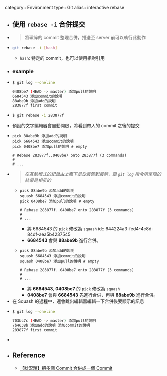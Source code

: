 category:: Environment
type:: Git
alias:: interactive rebase

- ## 使用 `rebase -i` 合併提交
- > 將瑣碎的 commit 整理合併，推送至 server 前可以執行此動作
- ```bash
  git rebase -i [hash]
  ```
	- `hash`: 特定的 commit，也可以使用相對引用
- ### example
- ```bash
  $ git log --oneline
  
  0408be7 (HEAD -> master) 添加pull的說明
  6684543 添加commit的說明
  88abe9b 添加add的說明
  283877f first commit
  ```
- ```bash
  $ git rebase -i 283877f
  ```
- 預設的文字編輯器會自動開啟，將看到帶入的 commit 之後的提交
- ```plain
  pick 88abe9b 添加add的說明
  pick 6684543 添加commit的說明
  pick 0408be7 添加pull的說明 # empty
  
  # Rebase 283877f..0408be7 onto 283877f (3 commands)
  #
  # ...
  ```
- > *在互動模式的紀錄由上而下是從最舊到最新，跟 `git log` 指令所呈現的結果是相反的*
	- ```plain
	  pick 88abe9b 添加add的說明
	  squash 6684543 添加commit的說明
	  pick 0408be7 添加pull的說明 # empty
	  
	  # Rebase 283877f..0408be7 onto 283877f (3 commands)
	  #
	  # ...
	  ```
		- 將 6684543 的 `pick` 修改為 `squash`
		  id:: 644224a3-fed4-4c8d-84df-aea5b4237545
		- **6684543** 會與 **88abe9b** 進行合併。
	- ```plain
	  pick 88abe9b 添加add的說明
	  squash 6684543 添加commit的說明
	  squash 0408be7 添加pull的說明 # empty
	  
	  # Rebase 283877f..0408be7 onto 283877f (3 commands)
	  #
	  # ...
	  ```
		- 將 **6684543**,  **0408be7** 的 `pick` 修改為 `squash`
		- **0408be7** 會與 **6684543** 先進行合併，再與 **88abe9b** 進行合併。
- 在 Squash 的過程中，還會跳出編輯器編輯一下合併後要顯示的訊息
- ```bash
  $ git log --oneline
  
  703bc7c (HEAD -> master) 添加pull的說明
  7b4638b 添加add的說明 添加commit的說明
  283877f first commit
  ```
-
- ## Reference
	- [【狀況題】把多個 Commit 合併成一個 Commit](https://gitbook.tw/chapters/rewrite-history/merge-multiple-commits-to-one-commit)